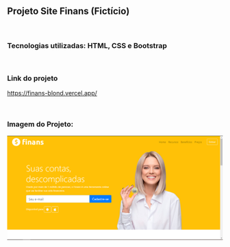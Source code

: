 ## Projeto Site Finans (Fictício)

<br>

### Tecnologias utilizadas: HTML, CSS e Bootstrap

<br>

### Link do projeto
https://finans-blond.vercel.app/  

<br>

### Imagem do Projeto:
<img src="./img/Finans.png">